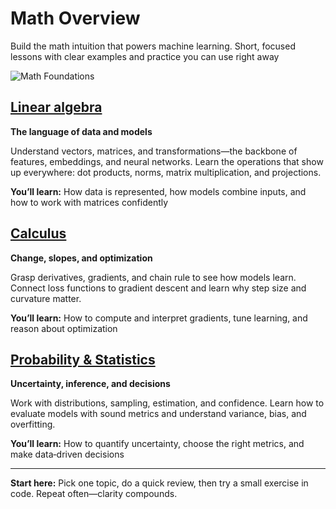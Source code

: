 # Math Overview

Build the math intuition that powers machine learning. Short, focused lessons with clear examples and practice you can use right away

![Math Foundations](https://i.imgur.com/b0APGoj.png)

## [Linear algebra](linear-algebra.md)

**The language of data and models**

Understand vectors, matrices, and transformations—the backbone of features, embeddings, and neural networks. Learn the operations that show up everywhere: dot products, norms, matrix multiplication, and projections.

**You’ll learn:** How data is represented, how models combine inputs, and how to work with matrices confidently

## [Calculus](./calculus.md)

**Change, slopes, and optimization**

Grasp derivatives, gradients, and chain rule to see how models learn. Connect loss functions to gradient descent and learn why step size and curvature matter.

**You’ll learn:** How to compute and interpret gradients, tune learning, and reason about optimization

## [Probability & Statistics](probability-statistics.md)

**Uncertainty, inference, and decisions**

Work with distributions, sampling, estimation, and confidence. Learn how to evaluate models with sound metrics and understand variance, bias, and overfitting.

**You’ll learn:** How to quantify uncertainty, choose the right metrics, and make data‑driven decisions

***

**Start here:** Pick one topic, do a quick review, then try a small exercise in code. Repeat often—clarity compounds.
